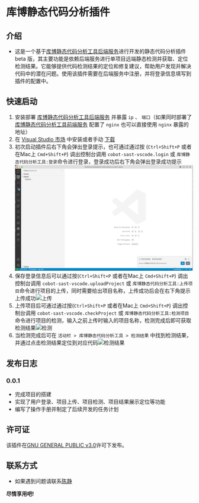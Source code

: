 # 库博静态代码分析插件

## 介绍

* 这是一个基于[库博静态代码分析工具后端服务]进行开发的静态代码分析插件 beta 版，其主要功能是依赖后端服务进行单项目远端静态检测并获取、定位检测结果。它能够提供代码检测结果的定位和修复建议，帮助用户发现并解决代码中的潜在问题。使用该插件需要在后端服务中注册，并将登录信息填写到插件的配置中。

[库博静态代码分析工具后端服务]: http://192.168.1.43:50180/cobot-sast-buss/cobot-sast-web

## 快速启动

1. 安装部署 [库博静态代码分析工具后端服务] 并暴露 `ip` 、 `端口`（如果同时部署了 [库博静态代码分析工具前端服务] 配置了 `nginx` 也可以直接使用 `nginx` 暴露的地址）
2. 在 [Visual Studio 市场] 中安装或者手动 [下载]
3. 初次启动插件后右下角会弹出登录提示，也可通过通过按 (`Ctrl+Shift+P` 或者在Mac上 `Cmd+Shift+P`) 调出控制台调用 `cobot-sast-vscode.login` 或 `库博静态代码分析工具:登录`命令进行登录，登录成功后右下角会弹出登录成功提示![登录](/images/login-command.GIF)
4. 保存登录信息后可以通过按(`Ctrl+Shift+P` 或者在Mac上 `Cmd+Shift+P`) 调出控制台调用 `cobot-sast-vscode.uploadProject` 或 `库博静态代码分析工具:上传项目`命令进行项目的上传，同时需要给出项目名称，上传成功后会在右下角提示上传成功![上传](/images/upload-command.GIF)
5. 上传项目后可通过通过按(`Ctrl+Shift+P` 或者在Mac上 `Cmd+Shift+P`) 调出控制台调用 `cobot-sast-vscode.checkProject` 或 `库博静态代码分析工具:检测项目`命令进行项目的检测，输入之前上传时输入的项目名称，检测完成后即可获取检测结果![检测](/images/check-command.GIF)
6. 当检测完成后可在 `活动栏 > 库博静态代码分析工具 > 检测结果` 中找到检测结果，并通过点击检测结果定位到对应代码![检测结果](/images/check-result-command.GIF)

[库博静态代码分析工具前端服务]: http://192.168.1.43:50180/cobot-sast-buss/cobot-fe

[Visual Studio 市场]: https://marketplace.visualstudio.com/items?itemName=PKUSE.cobot-sast-vscode

[下载]: https://github.com/PKUSE-CN/cobot-sast-vscode/releases

<!-- ## 配置

* 通过按 (`Ctrl+,` 或者在Mac上 `Cmd+,`) 调出配置，搜索 `库博静态代码分析插件` 进入插件配置
* [ ] 配置用户名密码token
* [ ] 检测路径配置？
* [ ] 可以给个配置的代码块 -->

## 发布日志

### 0.0.1

* 完成项目的搭建
* 实现了用户登录、项目上传、项目检测、项目结果展示定位等功能
* 编写了操作手册并制定了后续开发的任务计划

<!-- ## 操作

* 通过按 (`Ctrl+Shift+P` 或者在Mac上 `Cmd+Shift+P`) 调出控制台
* [ ] 执行 `xxx` 命令
* [ ] 配点儿录制的动图 \!\[示例图\]\(images/logo-cobot.png\) -->

## 许可证

该插件在[GNU GENERAL PUBLIC v3.0](/LICENSE)许可下发布。

## 联系方式

* 如果遇到问题请联系[陈静](mailto:chenjing@beidasoft.com)

**尽情享用吧!**
